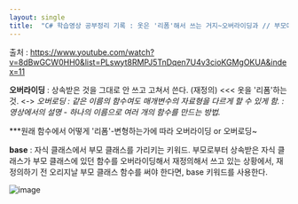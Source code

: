 ```yaml
---
layout: single
title:  "C# 학습영상 공부정리 기록 : 옷은 '리폼'해서 쓰는 거지~오버라이딩과 // 부모에게 상속받은 금고를 열려면, 부모의 키가 있어야 돼~ base 키워드"
---
```


출처 : https://www.youtube.com/watch?v=8dBwGCW0HH0&list=PLswyt8RMPJ5TnDqen7U4v3cioKGMgOKUA&index=11

**오버라이딩** : 상속받은 것을 그대로 안 쓰고 고쳐서 쓴다. (재정의) <<< 옷을 '리폼'하는 것. 
<-> *오버로딩 : 같은 이름의 함수여도 매개변수의 자료형을 다르게 할 수 있게 함. : 영상에서의 설명 - 하나의 이름으로 여러 개의 함수를 만드는 방법.*

***원래 함수에서 어떻게 '리폼'-변형하는가에 따라 오버라이딩 or 오버로딩~ 

**base** : 자식 클래스에서 부모 클래스를 가리키는 키워드. 
부모로부터 상속받은 자식 클래스가 부모 클래스에 있던 함수를 오버라이딩해서 재정의해서 쓰고 있는 상황에서, 재정의하기 전 오리지날 부모 클래스 함수를 써야 한다면, 
base 키워드를 사용한다.

![image](https://user-images.githubusercontent.com/78286797/220330762-4286683c-2d34-4d94-afbf-43fa796e013e.png)
